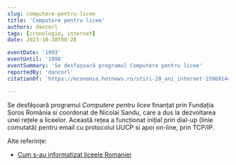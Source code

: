 ```yaml
---
slug: computere-pentru-licee
title: 'Computere pentru licee'
authors: dancorl
tags: [cronologie, internet]
date: 2023-10-30T08:28

eventDate: '1993'
eventUntil: '1998'
eventSummary: 'Se desfașoară programul Computere pentru licee'
reportedBy: 'dancorl'
citationOf: 'https://economie.hotnews.ro/stiri-20_ani_internet-15969144-istoria-internetului-romania-alexandru-rotaru-nu-pot-spun-inventat-noi-ceva-plus-aici-romania-doar-majoritatea-noutatilor-adoptat-printre-primii.htm'

---
```


Se desfășoară programul _Computere pentru
licee_ finanțat prin Fundația Soros România si coordonat de Nicolai
Sandu, care a dus la dezvoltarea unei rețele a liceelor. Această rețea
a funcționat inițial prin dial-up (linie comutată) pentru email cu
protocolul UUCP si apoi on-line, prin TCP/IP.

Alte referințe:

- [Cum s-au informatizat liceele Romaniei](https://economie.hotnews.ro/stiri-20_ani_internet-16073721-cum-informatizat-liceele-romaniei-poveste-finantisti-controversati-multa-munca-glume-despre-romani-unguri.htm)
